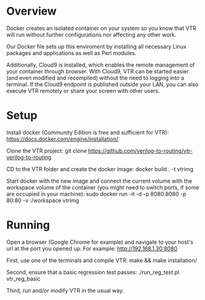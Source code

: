 Overview
========

Docker creates an isolated container on your system so you know that VTR will run without further configurations nor affecting any other work.

Our Docker file sets up this enviroment by installing all necessary Linux packages and applications as well as Perl modules.

Additionally, Cloud9 is installed, which enables the remote management of your container through browser. With Cloud9, VTR can be started easier (and even modified and recompiled) without the need to logging into a terminal. If the Cloud9 endpoint is published outside your LAN, you can also execute VTR remotely or share your screen with other users.


Setup
=====

Install docker (Community Edition is free and sufficient for VTR): https://docs.docker.com/engine/installation/

Clone the VTR project:
git clone https://github.com/verilog-to-routing/vtr-verilog-to-routing

CD to the VTR folder and create the docker image:
docker build . -t vtrimg

Start docker with the new image and connect the current volume with the workspace volume of the container (you might need to switch ports, if some are occupied in your machine):
sudo docker run -it -d -p 8080:8080 -p 80:80 -v <absolute-path-to-VTR-folder>:/workspace vtrimg


Running
=======

Open a browser (Google Chrome for example) and navigate to your host's url at the port you opened up. For example:
http://192.168.1.30:8080

First, use one of the terminals and compile VTR:
make && make installation/

Second, ensure that a basic regression test passes:
./run_reg_test.pl vtr_reg_basic

Third, run and/or modify VTR in the usual way.

